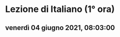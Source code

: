 
# Lezione di Italiano (1° ora)

## venerdì 04 giugno 2021, 08:03:00
<!--stackedit_data:
eyJoaXN0b3J5IjpbLTEyNDU5NzE4OThdfQ==
-->